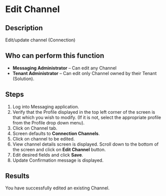 # Edit Channel
## Description
Edit/update channel (Connection)
## Who can perform this function
* **Messaging Administrator** – Can edit any Channel
* **Tenant Administrator** – Can edit only Channel owned by their Tenant (Solution).

## Steps
1. Log into Messaging application.
2. Verify that the Profile displayed in the top left corner of the screen is that which you wish to modify. (If it is not, select the appropriate profile from the Profile drop down menu).
3. Click on Channel tab.
4. Screen defaults to **Connection Channels**.
5. Click on channel to be edited.
6. View channel details screen is displayed. Scroll down to the bottom of the screen and click on **Edit Channel** button.
7. Edit desired fields and click **Save**.
8. Update Confirmation message is displayed.

## Results
You have successfully edited an existing Channel.

